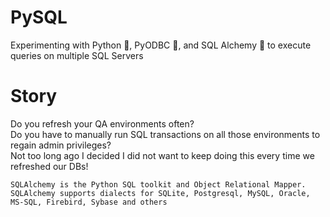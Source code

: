 # PySQL
Experimenting with Python 🐍, PyODBC 🔌, and SQL Alchemy 🧪 to execute queries on multiple SQL Servers

# Story
Do you refresh your QA environments often?  
Do you have to manually run SQL transactions on all those environments to regain admin privileges?  
Not too long ago I decided I did not want to keep doing this every time we refreshed our DBs!  

`SQLAlchemy is the Python SQL toolkit and Object Relational Mapper.`  
`SQLAlchemy supports dialects for SQLite, Postgresql, MySQL, Oracle, MS-SQL, Firebird, Sybase and others`

